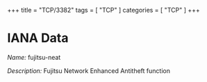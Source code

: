 +++
title = "TCP/3382"
tags = [ "TCP" ]
categories = [ "TCP" ]
+++

# IANA Data

_Name:_ fujitsu-neat

_Description:_ Fujitsu Network Enhanced Antitheft function

